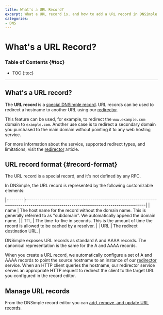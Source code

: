 ```yaml
---
title: What's a URL Record?
excerpt: What a URL record is, and how to add a URL record in DNSimple.
categories:
- DNS
---
```


# What's a URL Record?

### Table of Contents {#toc}

* TOC
{:toc}

---

## What's a URL record?

The **URL record** is a [special DNSimple record](/articles/supported-dns-records). URL records can be used to redirect a hostname to another URL using our [redirector](/articles/manage-url-record).

This feature can be used, for example, to redirect the `www.example.com` domain to `example.com`. Another use case is to redirect a secondary domain you purchased to the main domain without pointing it to any web hosting service.

For more information about the service, supported redirect types, and limitations, visit the [redirector](/articles/redirector) article.


## URL record format {#record-format}

The URL record is a special record, and it's not defined by any RFC.

In DNSimple, the URL record is represented by the following customizable elements:

|:--------|:-------------------------------------------------------------------------------------------------------------------------------------------|
| name    | The host name for the record without the domain name. This is generally referred to as "subdomain". We automatically append the domain name. |
| TTL     | The time-to-live in seconds. This is the amount of time the record is allowed to be cached by a resolver.                                  |
| URL     | The redirect destination URL.                                                                                                              |

DNSimple exposes URL records as standard A and AAAA records. The canonical representation is the same for the A and AAAA records.

When you create a URL record, we automatically configure a set of A and AAAA records to point the source hostname to an instance of our [redirector](/articles/redirector) service. When an HTTP client queries the hostname, our redirector service  serves an appropriate HTTP request to redirect the client to the target URL you configured in the record editor.


## Manage URL records

From the DNSimple record editor you can [add, remove, and update URL records](/articles/manage-url-record).
